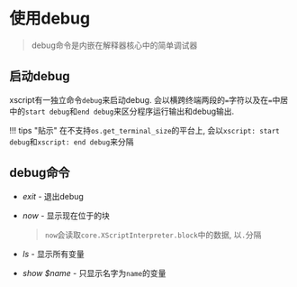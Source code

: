 # 使用debug
> debug命令是内嵌在解释器核心中的简单调试器

## 启动debug
xscript有一独立命令`debug`来启动debug. 会以横跨终端两段的`=`字符以及在`=`中居中的`start debug`和`end debug`来区分程序运行输出和debug输出.

!!! tips "贴示"
	在不支持`os.get_terminal_size`的平台上, 会以`xscript: start debug`和`xscript: end debug`来分隔

## debug命令

- *exit* - 退出debug
- *now* - 显示现在位于的块
  > `now`会读取`core.XScriptInterpreter.block`中的数据, 以`.`分隔

- *ls* - 显示所有变量
- *show $name* - 只显示名字为`name`的变量
